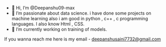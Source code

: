 - 👋 Hi, I’m @Deepanshu09-max 
- 👀 I’m passionate about data science. i have done some projects on machine learning also i am good in python , c++ , c programming languages. I also know Html , CSS.
- 🌱 I’m currently working on training of models.


 If you wanna reach me here is my email - deepanshusaini7732@gmail.com
<!---
Deepanshu09-max/Deepanshu09-max is a ✨ special ✨ repository because its `README.md` (this file) appears on your GitHub profile.
You can click the Preview link to take a look at your changes.
--->
